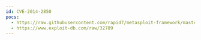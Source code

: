 ```yaml
---
id: CVE-2014-2850
pocs:
  - https://raw.githubusercontent.com/rapid7/metasploit-framework/master/modules/exploits/linux/http/sophos_wpa_iface_exec.rb
  - https://www.exploit-db.com/raw/32789
---
```

